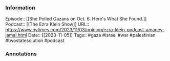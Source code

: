 ### Information

Episode:: [[She Polled Gazans on Oct. 6. Here's What She Found.]]
Podcast:: [[The Ezra Klein Show]]
URL:: https://www.nytimes.com/2023/11/03/opinion/ezra-klein-podcast-amaney-jamal.html
Date:: [[2023-11-05]]
Tags:: #gaza #israel #war #palestinian #twostatesolution
#podcast


### Annotations

